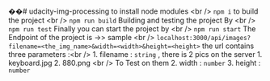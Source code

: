 ��#   u d a c i t y - i m g - p r o c e s s i n g 
 
 
 
 t o   i n s t a l l   n o d e   m o d u l e s   < b r   / > 
 
 ` n p m   i ` 
 
 
 
 t o   b u i l d   t h e   p r o j e c t   < b r   / > 
 
 ` n p m   r u n   b u i l d ` 
 
 
 
 B u i l d i n g   a n d   t e s t i n g   t h e   p r o j e c t   B y   < b r   / > 
 
 ` n p m   r u n   t e s t ` 
 
 
 
 F i n a l l y   y o u   c a n   s t a r t   t h e   p r o j e c t   b y   < b r   / > 
 
 ` n p m   r u n   s t a r t ` 
 
 
 
 
 
 T h e   E n d p o i n t   o f   t h e   p r o j e c t   i s   - > >   * * s a m p l e * *   < b r   / > 
 
 ` l o c a l h o s t : 3 0 0 0 / a p i / i m a g e s ? f i l e n a m e = < t h e _ i m g _ n a m e > & w i d t h = < w i d t h > & h e i g h t = < h e i g h t > ` 
 
 
 
 t h e   u r l   c o n t a i n s   t h r e e   p a r a m e t e r s   : < b r   / > 
 
 1 .   f i l e n a m e   :   ` s t r i n g `   ,   t h e r e   i s   2   p i c s   o n   t h e   s e r v e r   
 
       1 .   k e y b o a r d . j p g 
 
       2 .   8 8 0 . p n g   < b r   / > 
 
                 T o   T e s t   o n   t h e m 
 
 2 .   w i d t h   :   ` n u m b e r ` 
 
 3 .   h e i g h t   :   ` n u m b e r ` 
